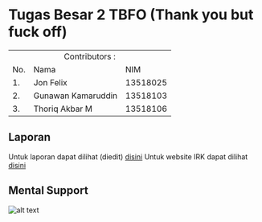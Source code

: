 # Tugas Besar 2 TBFO (Thank you but fuck off)

<table>
    <tr>
        <td colspan=3 align="center">Contributors :</td>
    </tr>
    <tr>
        <td>No.</td>
        <td>Nama</td>
        <td>NIM</td>
    </tr>
    <tr>
        <td>1.</td>
        <td>Jon Felix</td>
        <td>13518025</td>
    </tr>
    <tr>
        <td>2.</td>
        <td>Gunawan Kamaruddin</td>
        <td>13518103</td>
    </tr>
    <tr>
        <td>3.</td>
        <td>Thoriq Akbar M</td>
        <td>13518106</td>
    </tr>
</table>

## Laporan

Untuk laporan dapat dilihat (diedit) [disini](https://docs.google.com/document/d/1Ksd6sgLSNxuogbfTeBj4lmX0nOqXF2e3NhpsVeTRTG4/edit?usp=sharing)
Untuk website IRK dapat dilihat [disini](https://irklab.site/)


## Mental Support
![alt text](https://i.imgur.com/rqP8T6O.jpg "Best Girl")